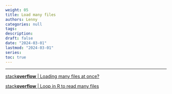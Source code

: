 ```yaml
---
weight: 05
title: Load many files
authors: Lenny
categories: null
tags: 
description: 
draft: false
date: "2024-03-01"
lastmod: "2024-03-01"
series:
toc: true
---
```



<!--more-->
---

<a href = "https://stackoverflow.com/questions/3764292/loading-many-files-at-once?noredirect=1&lq=1" target="_blank" rel="noopener noreferrer">stack<b>overflow</b> | Loading many files at once?</a>

<a href = "https://stackoverflow.com/questions/5758084/loop-in-r-to-read-many-files?noredirect=1&lq=1" target="_blank" rel="noopener noreferrer">stack<b>overflow</b> | Loop in R to read many files</a>